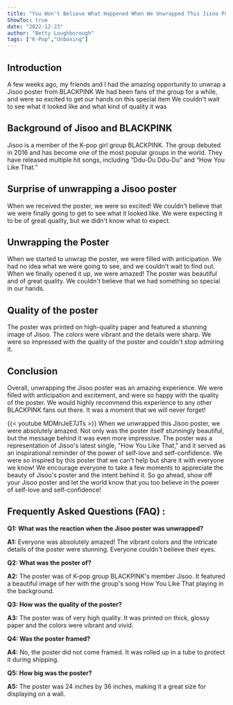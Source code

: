 ```yaml
---
title: "You Won't Believe What Happened When We Unwrapped This Jisoo Poster - How You Like That!"
ShowToc: true 
date: "2022-12-23"
author: "Betty Loughborough" 
tags: ["K-Pop","Unboxing"]
---
```

## Introduction

A few weeks ago, my friends and I had the amazing opportunity to unwrap a Jisoo poster from BLACKPINK We had been fans of the group for a while, and were so excited to get our hands on this special item We couldn't wait to see what it looked like and what kind of quality it was

## Background of Jisoo and BLACKPINK

Jisoo is a member of the K-pop girl group BLACKPINK. The group debuted in 2016 and has become one of the most popular groups in the world. They have released multiple hit songs, including “Ddu-Du Ddu-Du” and “How You Like That.”

## Surprise of unwrapping a Jisoo poster

When we received the poster, we were so excited! We couldn't believe that we were finally going to get to see what it looked like. We were expecting it to be of great quality, but we didn't know what to expect.

## Unwrapping the Poster

When we started to unwrap the poster, we were filled with anticipation. We had no idea what we were going to see, and we couldn't wait to find out. When we finally opened it up, we were amazed! The poster was beautiful and of great quality. We couldn't believe that we had something so special in our hands.

## Quality of the poster

The poster was printed on high-quality paper and featured a stunning image of Jisoo. The colors were vibrant and the details were sharp. We were so impressed with the quality of the poster and couldn't stop admiring it.

## Conclusion

Overall, unwrapping the Jisoo poster was an amazing experience. We were filled with anticipation and excitement, and were so happy with the quality of the poster. We would highly recommend this experience to any other BLACKPINK fans out there. It was a moment that we will never forget!

{{< youtube MDMnJeE7JTs >}} 
When we unwrapped this Jisoo poster, we were absolutely amazed. Not only was the poster itself stunningly beautiful, but the message behind it was even more impressive. The poster was a representation of Jisoo's latest single, "How You Like That," and it served as an inspirational reminder of the power of self-love and self-confidence. We were so inspired by this poster that we can't help but share it with everyone we know! We encourage everyone to take a few moments to appreciate the beauty of Jisoo's poster and the intent behind it. So go ahead, show off your Jisoo poster and let the world know that you too believe in the power of self-love and self-confidence!

## Frequently Asked Questions (FAQ) :
**Q1: What was the reaction when the Jisoo poster was unwrapped?**

**A1:** Everyone was absolutely amazed! The vibrant colors and the intricate details of the poster were stunning. Everyone couldn't believe their eyes.

**Q2: What was the poster of?**

**A2:** The poster was of K-pop group BLACKPINK's member Jisoo. It featured a beautiful image of her with the group's song How You Like That playing in the background.

**Q3: How was the quality of the poster?**

**A3:** The poster was of very high quality. It was printed on thick, glossy paper and the colors were vibrant and vivid.

**Q4: Was the poster framed?**

**A4:** No, the poster did not come framed. It was rolled up in a tube to protect it during shipping.

**Q5: How big was the poster?**

**A5:** The poster was 24 inches by 36 inches, making it a great size for displaying on a wall.



